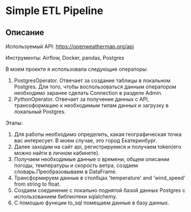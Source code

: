 # Simple ETL Pipeline

## Описание

Используемый API: https://openweathermap.org/api

Инструменты: Airflow, Docker, pandas, Postgres

В моем проекте я использовала следующие операторы:
1. PostgresOperator. Отвечает за создание таблицы в локальном Postgres. Для того, чтобы воспользоваться данным оператором 
необходимо заранее сделать Сonnection  в разделе Admin.
2. PythonOperator. Отвечает за получение данных с API, трансоформацию к необходимым типам данных и загрузку в локальный Postgres.

Этапы:
1. Для работы необходимо определить, какая географическая точка вас интересует. В моем случае, это город Екатеринбург.
2. Далее заходим на сайт api, регистрируемся и получаем token(его можно найти в личном кабинете). 
3. Получаем необходимые данные о времени, общем описании погоды, температуры и скорость ветра, создаем словарь.Преобразовываем в DataFrame.
4. Трансформируем данные в столбцах 'temperature' and 'wind_speed' from string to float.
5. Создаем соединение c локально поднятой базой данных Postgres с использованием библиотеки sqlalchemy.
6. С помощью функции to_sql помещаем данные в базу данных.


